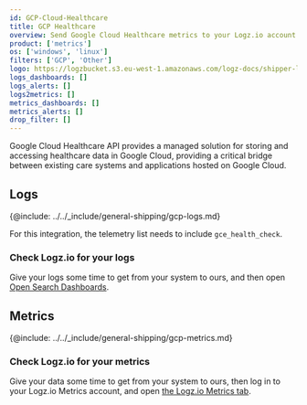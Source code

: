 ```yaml
---
id: GCP-Cloud-Healthcare
title: GCP Healthcare
overview: Send Google Cloud Healthcare metrics to your Logz.io account.
product: ['metrics']
os: ['windows', 'linux']
filters: ['GCP', 'Other']
logo: https://logzbucket.s3.eu-west-1.amazonaws.com/logz-docs/shipper-logos/gcphealthcare.png
logs_dashboards: []
logs_alerts: []
logs2metrics: []
metrics_dashboards: []
metrics_alerts: []
drop_filter: []
---
```



Google Cloud Healthcare API provides a managed solution for storing and accessing healthcare data in Google Cloud, providing a critical bridge between existing care systems and applications hosted on Google Cloud. 

## Logs

{@include: ../../_include/general-shipping/gcp-logs.md}  

For this integration, the telemetry list needs to include `gce_health_check`.

### Check Logz.io for your logs

Give your logs some time to get from your system to ours, and then open [Open Search Dashboards](https://app.logz.io/#/dashboard/osd).

## Metrics

{@include: ../../_include/general-shipping/gcp-metrics.md}


### Check Logz.io for your metrics

Give your data some time to get from your system to ours, then log in to your Logz.io Metrics account, and open [the Logz.io Metrics tab](https://app.logz.io/#/dashboard/metrics/).